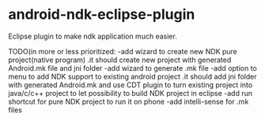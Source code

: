 android-ndk-eclipse-plugin
==========================

Eclipse plugin to make ndk application much easier.

TODO(in more or less prioritized:
-add wizard to create new NDK pure project(native program)
  .it should create new project with generated Android.mk file and jni folder
-add wizard to generate .mk file
-add option to menu to add NDK support to existing android project
  .it should add jni folder with generated Android.mk and use CDT plugin to turn existing project into java/c/c++ project to let
   possibility to build NDK project in eclipse
-add run shortcut for pure NDK project to run it on phone
-add intelli-sense for .mk files